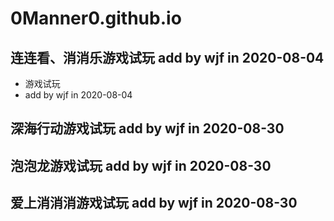 # 0Manner0.github.io
## 连连看、消消乐游戏试玩 add by wjf in 2020-08-04
* 游戏试玩
* add by wjf in 2020-08-04
## 深海行动游戏试玩 add by wjf in 2020-08-30
## 泡泡龙游戏试玩 add by wjf in 2020-08-30
## 爱上消消消游戏试玩 add by wjf in 2020-08-30
